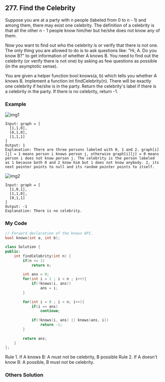 ## 277. Find the Celebrity

Suppose you are at a party with n people (labeled from 0 to n - 1) and among them, there may exist one celebrity. The definition of a celebrity is that all the other n - 1 people know him/her but he/she does not know any of them.

Now you want to find out who the celebrity is or verify that there is not one. The only thing you are allowed to do is to ask questions like: "Hi, A. Do you know B?" to get information of whether A knows B. You need to find out the celebrity (or verify there is not one) by asking as few questions as possible (in the asymptotic sense).

You are given a helper function bool knows(a, b) which tells you whether A knows B. Implement a function int findCelebrity(n). There will be exactly one celebrity if he/she is in the party. Return the celebrity's label if there is a celebrity in the party. If there is no celebrity, return -1.


### Example

![img1](https://assets.leetcode.com/uploads/2019/02/02/277_example_1_bold.PNG "img1")
```
Input: graph = [
  [1,1,0],
  [0,1,0],
  [1,1,1]
]
Output: 1
Explanation: There are three persons labeled with 0, 1 and 2. graph[i][j] = 1 means person i knows person j, otherwise graph[i][j] = 0 means person i does not know person j. The celebrity is the person labeled as 1 because both 0 and 2 know him but 1 does not know anybody. 2, its next pointer points to null and its random pointer points to itself.
```

![img2](https://assets.leetcode.com/uploads/2019/02/02/277_example_2.PNG "img2")
```
Input: graph = [
  [1,0,1],
  [1,1,0],
  [0,1,1]
]
Output: -1
Explanation: There is no celebrity.
```
### My Code
```c++
// Forward declaration of the knows API.
bool knows(int a, int b);

class Solution {
public:
    int findCelebrity(int n) {
        if(n <= 1)
            return n;
        
        int ans = 0;
        for(int i = 1 ; i < n ; i++){
            if(!knows(i, ans))
                ans = i;
        }
        
        for(int i = 0 ; i < n; i++){
            if(i == ans)
                continue;
            
            if(!knows(i, ans) || knows(ans, i))
                return -1;
        }
        
        return ans;
    }
};
```
Rule 1. If A knows B: A must not be celebrity, B possible
Rule 2. If A doesn't know B: A possible, B must not be celebrity.


### Others Solution
```c++
```


